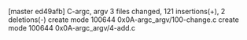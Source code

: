 [master ed49afb] C-argc, argv
 3 files changed, 121 insertions(+), 2 deletions(-)
 create mode 100644 0x0A-argc_argv/100-change.c
 create mode 100644 0x0A-argc_argv/4-add.c
